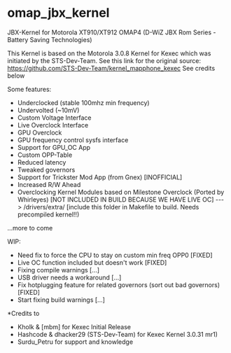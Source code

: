 omap_jbx_kernel
===============

JBX-Kernel for Motorola XT910/XT912 OMAP4 (D-WiZ JBX Rom Series - Battery Saving Technologies)

This Kernel is based on the Motorola 3.0.8 Kernel for Kexec which was initiated by the STS-Dev-Team.
See this link for the original source: https://github.com/STS-Dev-Team/kernel_mapphone_kexec
See credits below


Some features:

- Underclocked (stable 100mhz min frequency)
- Undervolted (~10mV)
- Custom Voltage Interface
- Live Overclock Interface
- GPU Overclock
- GPU frequency control sysfs interface 
- Support for GPU_OC App
- Custom OPP-Table
- Reduced latency
- Tweaked governors
- Support for Trickster Mod App (from Gnex) [INOFFICIAL]
- Increased R/W Ahead
- Overclocking Kernel Modules based on Milestone Overclock (Ported by Whirleyes) [NOT INCLUDED IN BUILD BECAUSE WE HAVE LIVE OC]
	---> /drivers/extra/ [include this folder in Makefile to build. Needs precompiled kernel!!)


...more to come





WIP:

- Need fix to force the CPU to stay on custom min freq OPP0 [FIXED]
- Live OC function included but doesn't work [FIXED]
- Fixing compile warnings [...]
- USB driver needs a workaround [...]
- Fix hotplugging feature for related governors (sort out bad governors) [FIXED]
- Start fixing build warnings [...]





*Credits to 

- Kholk & [mbm] for Kexec Initial Release
- Hashcode & dhacker29 (STS-Dev-Team) for Kexec Kernel 3.0.31 mr1)
- Surdu_Petru for support and knowledge
